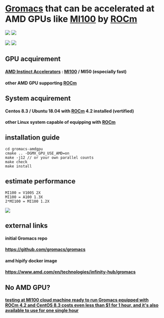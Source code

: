 # [Gromacs](https://github.com/gromacs/gromacs) that can be accelerated at AMD GPUs like [MI100](https://www.amd.com/en/products/server-accelerators/instinct-mi100) by [ROCm](https://www.amd.com/en/graphics/servers-solutions-rocm)

![](https://img.shields.io/badge/GPU-MI100-blue)
![](https://img.shields.io/badge/Speed-A100%201.3X-red)

![](https://img.shields.io/badge/ROCm-4.2-brightgreen)
![](https://img.shields.io/badge/CentOS-8.3-orange)


## GPU acquirement

#### [AMD Instinct Accelerators](https://www.amd.com/en/graphics/servers-radeon-instinct-mi) : [MI100](https://www.amd.com/en/products/server-accelerators/instinct-mi100) / MI50 (especially fast)
#### other AMD GPU supporting [ROCm](https://www.amd.com/en/graphics/servers-solutions-rocm)

## System acquirement

#### Centos 8.3 / Ubuntu 18.04 with [ROCm](https://www.amd.com/en/graphics/servers-solutions-rocm) 4.2 installed (vertified)
#### other Linux system capable of equipping with [ROCm](https://www.amd.com/en/graphics/servers-solutions-rocm)

## installation guide
```
cd gromacs-amdgpu
cmake .. -DGMX_GPU_USE_AMD=on
make -j12 // or your own parallel counts
make check
make install
```

## estimate performance
```
MI100 = V100S 2X
MI100 = A100 1.3X
2*MI100 = MI100 1.2X
```
![](./pics/adh_dodec.png)

## external links
#### initial Gromacs repo
#### https://github.com/gromacs/gromacs

#### amd hipify docker image
#### https://www.amd.com/en/technologies/infinity-hub/gromacs

## No AMD GPU?
#### [testing at MI100 cloud machine ready to run Gromacs equipped with ROCm 4.2 and CentOS 8.3 costs even less than $1 for 1 hour, and it's also available to use for one single hour](https://www.ucloud.cn/site/active/uhost-mi100.html)
